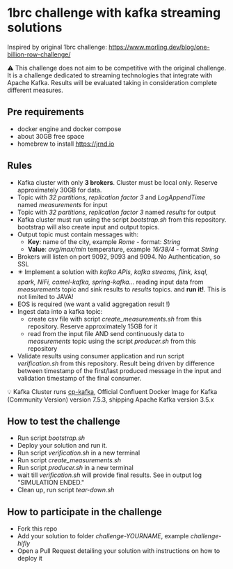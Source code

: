 # 1brc challenge with kafka streaming solutions

Inspired by original 1brc challenge:
https://www.morling.dev/blog/one-billion-row-challenge/

⚠️ This challenge does not aim to be competitive with the original challenge. It is a challenge dedicated to streaming technologies that integrate with Apache Kafka. Results will be evaluated taking in consideration complete different measures.

## Pre requirements

- docker engine and docker compose
- about 30GB free space
- homebrew to install https://jrnd.io


## Rules

- Kafka cluster with only **3 brokers**. Cluster must be local only. Reserve approximately 30GB for data.
- Topic with _32 partitions_, _replication factor 3_ and _LogAppendTime_ named _measurements_ for input
- Topic with _32 partitions_, _replication factor 3_ named _results_ for output
- Kafka cluster must run using the script _bootstrap.sh_ from this repository. bootstrap will also create input and output topics.
- Output topic must contain messages with:
  - **Key**: name of the city, example _Rome_ - format: _String_
  - **Value**: _avg/max/min_ temperature, example _16/38/4_ - format _String_
- Brokers will listen on port 9092, 9093 and 9094. No Authentication, so SSL
- ✴️ Implement a solution with _kafka APIs, kafka streams, flink, ksql, spark, NiFi, camel-kafka, spring-kafka..._ reading input data from _measurements_ topic and sink results to _results_ topics. and **run it!**. This is not limited to JAVA!
- EOS is required (we want a valid aggregation result !)
- Ingest data into a kafka topic:
    - create csv file with script _create_measurements.sh_ from this repository. Reserve approximately 15GB for it
    - read from the input file AND send continuously data to _measurements_ topic using the script _producer.sh_ from this repository
- Validate results using consumer application and run script _verification.sh_ from this repository. Result being driven by difference between timestamp of the first/last produced message in the input and validation timestamp of the final consumer.

💡 Kafka Cluster runs [cp-kafka](https://hub.docker.com/r/confluentinc/cp-kafka), Official Confluent Docker Image for Kafka (Community Version) version 7.5.3, shipping Apache Kafka version 3.5.x

## How to test the challenge

 - Run script _bootstrap.sh_
 - Deploy your solution and run it.
 - Run script _verification.sh_ in a new terminal
 - Run script _create_measurements.sh_
 - Run script _producer.sh_ in a new terminal
 - wait till _verification.sh_ will provide final results. See in output log "SIMULATION ENDED."
 - Clean up, run script _tear-down.sh_

## How to participate in the challenge

- Fork this repo
- Add your solution to folder _challenge-YOURNAME_, example _challenge-hifly_
- Open a Pull Request detailing your solution with instructions on how to deploy it
